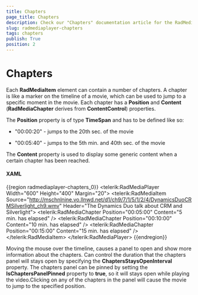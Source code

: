 ```yaml
---
title: Chapters
page_title: Chapters
description: Check our "Chapters" documentation article for the RadMediaPlayer WPF control.
slug: radmediaplayer-chapters
tags: chapters
publish: True
position: 2
---
```


# Chapters

Each __RadMediaItem__ element can contain a number of chapters. A chapter is like a marker on the timeline of a movie, which can be used to jump to a specific moment in the movie. Each chapter has a __Position__ and __Content__ (__RadMediaChapter__ derives from __ContentControl__) properties. 

The __Position__ property is of type __TimeSpan__ and has to be defined like so:

* "00:00:20" - jumps to the 20th sec. of the movie

* "00:05:40" - jumps to the 5th min. and 40th sec. of the movie

The __Content__ property is used to display some generic content when a certain chapter has been reached.				

#### __XAML__

{{region radmediaplayer-chapters_0}}
	<telerik:RadMediaPlayer Width="600" Height="400" Margin="20">
	    <telerik:RadMediaItem 
	        	Source="http://mschnlnine.vo.llnwd.net/d1/ch9/7/1/5/1/2/4/DynamicsDuoCRMSilverlight_ch9.wmv"
	        	Header="The Dynamics Duo talk about CRM and Silverlight">
	        <telerik:RadMediaChapter Position="00:05:00" Content="5 min. has elapsed" />
	        <telerik:RadMediaChapter Position="00:10:00" Content="10 min. has elapsed" />
	        <telerik:RadMediaChapter Position="00:15:00" Content="15 min. has elapsed" />
	    </telerik:RadMediaItem>
	</telerik:RadMediaPlayer>
{{endregion}}

Moving the mouse over the timeline, causes a panel to open and show more information about the chapters. Can control the  duration that the chapters panel will stays open by specifying the __ChaptersStaysOpenInterval__ property.  The chapters panel can be pinned by setting the __IsChaptersPanelPinned__ property to __true__, so it will stays open while playing the video.Clicking on any of the chapters in the panel will cause the movie to jump to the specified position.